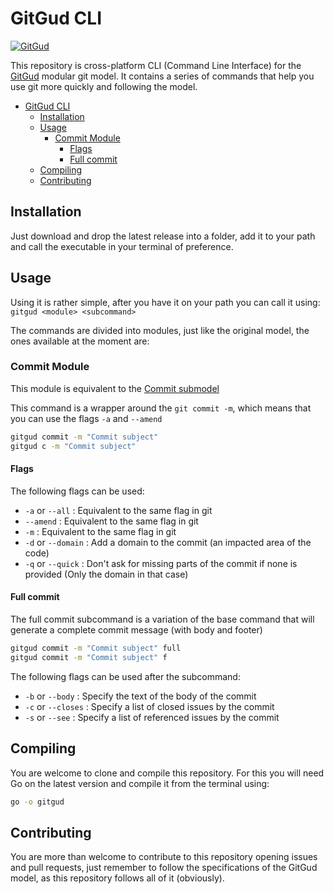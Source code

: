 # GitGud CLI

[![GitGud](https://img.shields.io/badge/GitGud-v1.0-red?style=flat-square)](https://github.com/HRKings/GitGud/tree/stable)

This repository is cross-platform CLI (Command Line Interface) for the [GitGud](https://github.com/HRKings/GitGud/tree/stable) modular git model. It contains a series of commands that help you use git more quickly and following the model.

- [GitGud CLI](#gitgud-cli)
  - [Installation](#installation)
  - [Usage](#usage)
    - [Commit Module](#commit-module)
      - [Flags](#flags)
      - [Full commit](#full-commit)
  - [Compiling](#compiling)
  - [Contributing](#contributing)

## Installation

Just download and drop the latest release into a folder, add it to your path and call the executable in your terminal of preference.

## Usage

Using it is rather simple, after you have it on your path you can call it using: `gitgud <module> <subcommand>`

The commands are divided into modules, just like the original model, the ones available at the moment are:

### Commit Module

This module is equivalent to the [Commit submodel](https://github.com/HRKings/GitGud/blob/stable/Git/Commit.md)

This command is a wrapper around the `git commit -m`, which means that you can use the flags `-a` and `--amend`

```Bash
gitgud commit -m "Commit subject"
gitgud c -m "Commit subject"
```

#### Flags

The following flags can be used:

- `-a` or `--all` : Equivalent to the same flag in git
- `--amend` : Equivalent to the same flag in git
- `-m` : Equivalent to the same flag in git
- `-d` or `--domain` : Add a domain to the commit (an impacted area of the code)
- `-q` or `--quick` : Don't ask for missing parts of the commit if none is provided (Only the domain in that case)

#### Full commit

The full commit subcommand is a variation of the base command that will generate a complete commit message (with body and footer)

```Bash
gitgud commit -m "Commit subject" full
gitgud commit -m "Commit subject" f
```

The following flags can be used after the subcommand:

- `-b` or `--body` :  Specify the text of the body of the commit
- `-c` or `--closes` : Specify a list of closed issues by the commit
- `-s` or `--see` : Specify a list of referenced issues by the commit

## Compiling

You are welcome to clone and compile this repository. For this you will need Go on the latest version and compile it from the terminal using:

```Bash
go -o gitgud
```

## Contributing

You are more than welcome to contribute to this repository opening issues and pull requests, just remember to follow the specifications of the GitGud model, as this repository follows all of it (obviously).